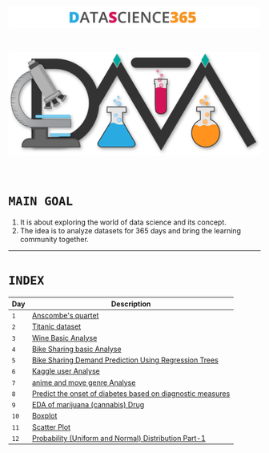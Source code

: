 <p align="center">
  <img src="Logo/Awesom-Data-Science-Text.png " />
</p>
<br>
<p align="center">
  <img width="600px" src="Logo/Awesom-Data-Science-shadow.png " />
</p>
<br>

# `MAIN GOAL`

1. It is about exploring the world of data science and its concept.
2. The idea is to analyze datasets for 365 days and bring the learning community together.

---------------------------------------------------------------------------------------------
# `INDEX`
| Day | Description |
|---|-------------|
|`1`|[Anscombe's quartet](https://github.com/HiteshGorana/DataScience365/blob/master/DataScience365/Day%201/01%20Date%20%5B31-8-2018%5D%20Notebook.ipynb)|
|`2`|[Titanic dataset](https://github.com/HiteshGorana/DataScience365/blob/master/DataScience365/Day%202/Titanic.ipynb)|
|`3`|[Wine Basic Analyse](https://github.com/HiteshGorana/DataScience365/blob/master/DataScience365/Day%203/wine%20quality.ipynb)|
|`4`|[Bike Sharing basic Analyse](https://github.com/HiteshGorana/DataScience365/blob/master/DataScience365/Day%204/hour.ipynb)|
|`5`|[Bike Sharing Demand Prediction Using Regression Trees](https://github.com/HiteshGorana/DataScience365/blob/master/DataScience365/Day%205/Implementing%20random%20forest%20.ipynb)|
|`6`|[Kaggle user Analyse](https://github.com/HiteshGorana/DataScience365/blob/master/DataScience365/Day%206/Kaggle%20user%20info.ipynb)|
|`7`|[anime and move genre Analyse](https://github.com/HiteshGorana/DataScience365/tree/master/DataScience365/Day%207)|
| `8`   | [Predict the onset of diabetes based on diagnostic measures](https://github.com/HiteshGorana/DataScience365/blob/master/DataScience365/Day%208/prediction.ipynb) |
|`9`|[EDA of marijuana (cannabis) Drug](https://github.com/HiteshGorana/DataScience365/blob/master/DataScience365/Day%209/EDA%20Cannabis.ipynb)|
|`10`|[Boxplot](https://github.com/HiteshGorana/DataScience365/blob/master/DataScience365/Day-10/BOXPLOT.ipynb)|
|`11`|[Scatter Plot](https://github.com/HiteshGorana/DataScience365/blob/master/DataScience365/Day-11/Scatter%20Plot.ipynb)|
|`12`|[Probability (Uniform and Normal) Distribution Part-1](https://github.com/HiteshGorana/DataScience365/blob/master/DataScience365/Day-12/Probability%20Distributions.ipynb)|

